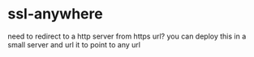 # ssl-anywhere
need to redirect to a http server from https url? you can deploy this in a small server and url it to point to any url
